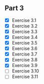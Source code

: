 ## Part 3

- [x] Exercise 3.1
- [x] Exercise 3.2
- [x] Exercise 3.3
- [x] Exercise 3.4
- [x] Exercise 3.5
- [x] Exercise 3.6
- [x] Exercise 3.7
- [x] Exercise 3.8
- [x] Exercise 3.9
- [ ] Exercise 3.10
- [ ] Exercise 3.11